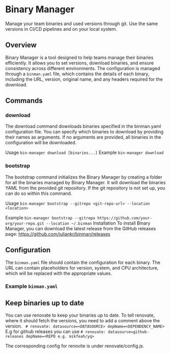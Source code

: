 # Binary Manager

Manage your team binaries and used versions through git. Use the same versions in CI/CD pipelines and on your local system.

## Overview

Binary Manager is a tool designed to help teams manage their binaries efficiently. It allows you to set versions, download binaries, and ensure consistency across different environments. The configuration is managed through a `binman.yaml` file, which contains the details of each binary, including the URL, version, original name, and any headers required for the download.

## Commands
### download
The download command downloads binaries specified in the binman.yaml configuration file. You can specify which binaries to download by providing their names as arguments. If no arguments are provided, all binaries in the configuration will be downloaded.

Usage
`bin-manager download [binaries...]`
Example
`bin-manager download`
### bootstrap
The bootstrap command initializes the Binary Manager by creating a folder for all the binaries managed by Binary Manager. It will download the binaries YAML from the provided git repository. If the git repository is not set up, you can do so within this command.

Usage
`bin-manager bootstrap --gitrepo <git-repo-url> --location <location>`

Example
`bin-manager bootstrap --gitrepo https://github.com/your-org/your-repo.git --location ~/.binman`
Installation
To install Binary Manager, you can download the latest release from the GitHub releases page: https://github.com/juliankr/binman/releases

## Configuration

The `binman.yaml` file should contain the configuration for each binary. The URL can contain placeholders for version, system, and CPU architecture, which will be replaced with the appropriate values.

### Example `binman.yaml`

## Keep binaries up to date
You can use renovate to keep your binaries up to date. To tell renovate, where it should fetch the versions, you need to add a comment above the version.
` # renovate: datasource=<DATASOURCE> depName=<DEPENDENCY_NAME>`
E.g for github releases you can use
`# renovate: datasource=github-releases depName=<REPO e.g. mikfeah/yq>`

The corresponding config for renovite is under renovate/config.js. 

